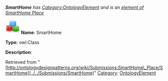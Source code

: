 ___SmartHome__ has [Category:OntologyElement](../../Category/OntologyElement "Category:OntologyElement") and is an [element of](../../Property/ElementOf "Property:ElementOf") [SmartHome Place](../../Submissions/SmartHome_Place "Submissions:SmartHome Place")_


  




[![Class](../../images/thumb/2/27/Class.gif/45px-Class.gif)](../../Image/Class.gif "Class")
__Name__: SmartHome 


__Type:__ owl:Class 


__Description__: 





Retrieved from "[http://ontologydesignpatterns.org/wiki/Submissions:SmartHome\_Place/SmartHome](../../Submissions/SmartHome)"
 [Category](http://ontologydesignpatterns.org/wiki/Special:Categories "Special:Categories"): [OntologyElement](../../Category/OntologyElement "Category:OntologyElement")